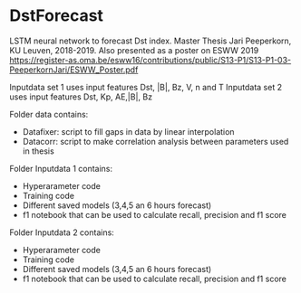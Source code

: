 # DstForecast
LSTM neural network to forecast Dst index. Master Thesis Jari Peeperkorn, KU Leuven, 2018-2019.
Also presented as a poster on ESWW 2019 https://register-as.oma.be/esww16/contributions/public/S13-P1/S13-P1-03-PeeperkornJari/ESWW_Poster.pdf


Inputdata set 1 uses input features Dst, |B|, Bz, V, n and T
Inputdata set 2 uses input features Dst, Kp, AE,|B|, Bz

Folder data contains:
- Datafixer: script to fill gaps in data by linear interpolation
- Datacorr: script to make correlation analysis between parameters used in thesis

Folder Inputdata 1 contains:
- Hyperarameter code
- Training code
- Different saved models (3,4,5 an 6 hours forecast)
- f1 notebook that can be used to calculate recall, precision and f1 score

Folder Inputdata 2 contains:
- Hyperarameter code
- Training code
- Different saved models (3,4,5 an 6 hours forecast)
- f1 notebook that can be used to calculate recall, precision and f1 score

